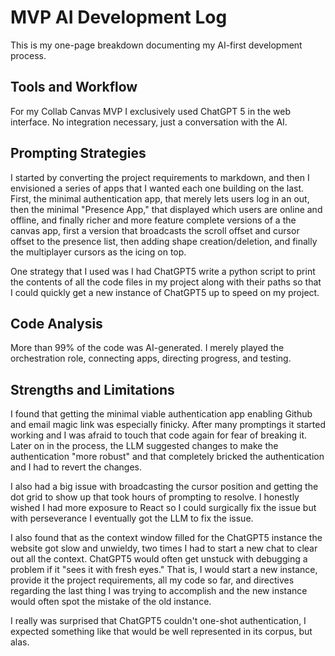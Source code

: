 # MVP AI Development Log

This is my one-page breakdown documenting my AI-first development process.

## Tools and Workflow

For my Collab Canvas MVP I exclusively used ChatGPT 5 in the web interface.
No integration necessary, just a conversation with the AI.

## Prompting Strategies

I started by converting the project requirements to markdown, and then I
envisioned a series of apps that I wanted each one building on the last. First,
the minimal authentication app, that merely lets users log in an out, then the
minimal "Presence App," that displayed which users are online and offline, and
finally richer and more feature complete versions of a the canvas app, first a
version that broadcasts the scroll offset and cursor offset to the presence
list, then adding shape creation/deletion, and finally the multiplayer cursors
as the icing on top.

One strategy that I used was I had ChatGPT5 write a python script to print the
contents of all the code files in my project along with their paths so that I
could quickly get a new instance of ChatGPT5 up to speed on my project.

## Code Analysis

More than 99% of the code was AI-generated. I merely played the orchestration
role, connecting apps, directing progress, and testing.

## Strengths and Limitations

I found that getting the minimal viable authentication app enabling Github and
email magic link was especially finicky. After many promptings it started
working and I was afraid to touch that code again for fear of breaking it.
Later on in the process, the LLM suggested changes to make the authentication
"more robust" and that completely bricked the authentication and I had to
revert the changes.

I also had a big issue with broadcasting the cursor position and getting the dot
grid to show up that took hours of prompting to resolve. I honestly wished I had
more exposure to React so I could surgically fix the issue but with
perseverance I eventually got the LLM to fix the issue.

I also found that as the context window filled for the ChatGPT5 instance the
website got slow and unwieldy, two times I had to start a new chat to clear
out all the context. ChatGPT5 would often get unstuck with debugging a problem
if it "sees it with fresh eyes." That is, I would start a new instance, provide
it the project requirements, all my code so far, and directives regarding the
last thing I was trying to accomplish and the new instance would often spot the
mistake of the old instance.

I really was surprised that ChatGPT5 couldn't one-shot authentication, I
expected something like that would be well represented in its corpus, but alas.
